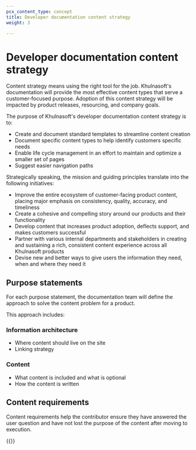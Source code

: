 ```yaml
---
pcx_content_type: concept
title: Developer documentation content strategy
weight: 3

---
```


# Developer documentation content strategy

Content strategy means using the right tool for the job. Khulnasoft's documentation will provide the most effective content types that serve a customer-focused purpose. Adoption of this content strategy will be impacted by product releases, resourcing, and company goals.

The purpose of Khulnasoft's developer documentation content strategy is to:

+ Create and document standard templates to streamline content creation
+ Document specific content types to help identify customers specific needs
+ Enable life cycle management in an effort to maintain and optimize a smaller set of pages
+ Suggest easier navigation paths

Strategically speaking, the mission and guiding principles translate into the following initiatives:

+ Improve the entire ecosystem of customer-facing product content, placing major emphasis on consistency, quality, accuracy, and timeliness
+ Create a cohesive and compelling story around our products and their functionality
+ Develop content that increases product adoption, deflects support, and makes customers successful
+ Partner with various internal departments and stakeholders in creating and sustaining a rich, consistent content experience across all Khulnasoft products
+ Devise new and better ways to give users the information they need, when and where they need it

## Purpose statements

For each purpose statement, the documentation team will define the approach to solve the content problem for a product.

This approach includes:

### Information architecture

+ Where content should live on the site
+ Linking strategy

### Content

+ What content is included and what is optional
+ How the content is written

## Content requirements

Content requirements help the contributor ensure they have answered the user question and have not lost the purpose of the content after moving to execution.

{{<directory-listing>}}
